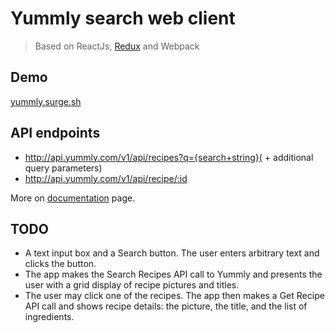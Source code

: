 # Yummly search web client

> Based on ReactJs, [Redux][redux] and Webpack

## Demo

[yummly.surge.sh](http://yummly.surge.sh)

## API endpoints

 - http://api.yummly.com/v1/api/recipes?q={search+string}( + additional query parameters)
 - http://api.yummly.com/v1/api/recipe/:id

 More on [documentation][yummly-api-docs] page.

## TODO

 - A text input box and a Search button. The user enters arbitrary text and clicks the button.
 - The app makes the Search Recipes API call to Yummly and presents the user with a grid display of recipe pictures and titles.
 - The user may click one of the recipes. The app then makes a Get Recipe API call and shows recipe details: the picture, the title, and the list of ingredients.

[redux]: http://redux.js.org/docs/introduction/
[yummly-api-docs]: https://developer.yummly.com/documentation

